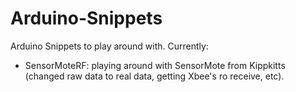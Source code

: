 # Arduino-Snippets
Arduino Snippets to play around with.
Currently:
- SensorMoteRF: playing around with SensorMote from Kippkitts (changed raw data to real data, getting Xbee's ro receive, etc).
